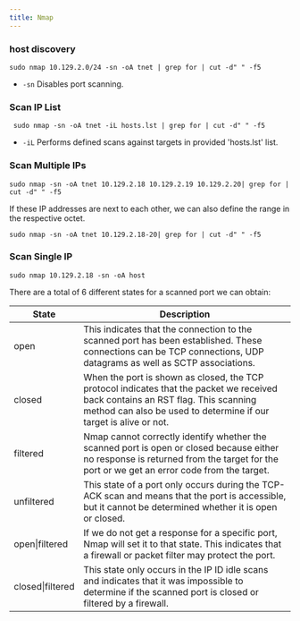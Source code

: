 ```yaml
---
title: Nmap
---
```



### host discovery

```shell
sudo nmap 10.129.2.0/24 -sn -oA tnet | grep for | cut -d" " -f5
```

 - `-sn`	Disables port scanning.

 

### Scan IP List


```shell
 sudo nmap -sn -oA tnet -iL hosts.lst | grep for | cut -d" " -f5
```

 - `-iL`	Performs defined scans against targets in provided 'hosts.lst' list.


### Scan Multiple IPs

```shell
sudo nmap -sn -oA tnet 10.129.2.18 10.129.2.19 10.129.2.20| grep for | cut -d" " -f5
```

If these IP addresses are next to each other, we can also define the range in the respective octet.

```shell
sudo nmap -sn -oA tnet 10.129.2.18-20| grep for | cut -d" " -f5
```

### Scan Single IP

```shell
sudo nmap 10.129.2.18 -sn -oA host 
```

There are a total of 6 different states for a scanned port we can obtain:



| State            | Description                                                                                                                                                                                           |
|------------------|-------------------------------------------------------------------------------------------------------------------------------------------------------------------------------------------------------|
| open             | This indicates that the connection to the scanned port has been established. These connections can be TCP connections, UDP datagrams as well as SCTP associations.                                    |
| closed           | When the port is shown as closed, the TCP protocol indicates that the packet we received back contains an RST flag. This scanning method can also be used to determine if our target is alive or not. |
| filtered         | Nmap cannot correctly identify whether the scanned port is open or closed because either no response is returned from the target for the port or we get an error code from the target.                |
| unfiltered       | This state of a port only occurs during the TCP-ACK scan and means that the port is accessible, but it cannot be determined whether it is open or closed.                                             |
| open\|filtered   | If we do not get a response for a specific port, Nmap will set it to that state. This indicates that a firewall or packet filter may protect the port.                                                |
| closed\|filtered | This state only occurs in the IP ID idle scans and indicates that it was impossible to determine if the scanned port is closed or filtered by a firewall.                                             |